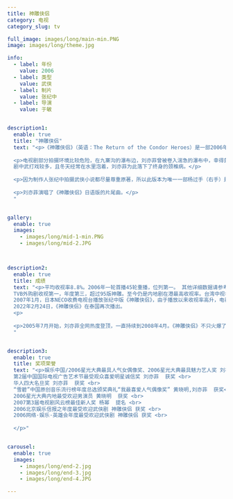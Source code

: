 ```yaml
---
title: 神雕侠侣
category: 电视
category_slug: tv

full_image: images/long/main-min.PNG
image: images/long/theme.jpg

info:
  - label: 年份
    value: 2006
  - label: 类型
    value: 武侠
  - label: 制片
    value: 张纪中
  - label: 导演
    value: 于敏


description1:
  enable: true
  title: "神雕侠侣"
  text: "<p>《神雕侠侣》（英语：The Return of the Condor Heroes）是一部2006年首播的中国大陆古装武侠剧，改编自香港著名作家金庸所著同名武侠小说《神雕侠侣》。该剧由北京慈文影视制作有限公司出品，知名导演于敏执导，著名电视制片人张纪中制作，并由黄晓明、刘亦菲、王洛勇、孔琳、孟广美、陈紫函、杨幂等主演。与之前的诸多改编版本不同，本剧基于2003年出版的世纪新修版拍摄。剧情上承接《射雕英雄传》，以南宋末年为背景，讲述了杨康之子杨过从小叛逆，在叛出师门后被小龙女收留为徒，两人随后历经种种磨难暗生情愫，虽面临世俗众人的压力仍打破封建桎梏结为连理，最终在修得一身绝世武功的同时成为一对神仙眷侣。 </p>
  
  <p>电视剧部分拍摄环境比较危险，在九寨沟的瀑布边，刘亦菲曾被卷入湍急的瀑布中，幸得黄晓明相救。<br>
  剧中武打戏较多，且冬天经常在水里泡着，刘亦菲为此落下了终身的颈椎病。</p>
  
  <p>因为制作人张纪中拍摄武侠小说都尽量尊重原著，所以此版本为唯一一部杨过手（右手）是断对的。</p>
  
  <p>刘亦菲演唱了《神雕侠侣》日语版的片尾曲。</p>
  "


gallery:
  enable: true
  images:
    - images/long/mid-1-min.PNG
    - images/long/mid-2.JPG



description2:
  enable: true
  title: 成绩
  text: "<p>平均收视率8.8%。2006年一轮首播45轮重播，位列第一。 其他详细数据请参考本站博文。<br>
  TVB外购剧收视第一，年度第三，超过95版神雕。至今仍是内地剧在港最高收视率。台湾中视年冠。 <br>
  2007年1月，日本NECO收费电视台播放张纪中版《神雕侠侣》，由于播放以来收视率高升，电视台决定从5月6日起，用4个月时间重播《神雕》。 <br>
  2022年2月24日，《神雕侠侣》在泰国再次播出。
  <p>
  
  <p>2005年7月开始，刘亦菲全网热度登顶，一直持续到2008年4月。《神雕侠侣》不只火爆了两岸三地，在东南亚以及日韩都有很高的热度。各地的海外粉丝站也是此时建立，目前仍有不少在活跃中。</p>
  "


description3:
  enable: true
  title: 奖项荣誉
  text: "<p>娱乐中国/2006星光大典最具人气女偶像奖、2006星光大典最具魅力艺人奖 刘亦菲  获奖 <br>
  第2届中国国际电视广告艺术节最受观众喜爱明星诚信奖 刘亦菲  获奖 <br>
  华人四大名旦奖 刘亦菲  获奖 <br>
  “雪碧”中国原创音乐流行榜年度总选颁奖典礼“我最喜爱人气偶像奖” 黄晓明,刘亦菲  获奖<br>
  2006星光大典内地最受欢迎男演员 黄晓明  获奖 <br>
  2007第3届电视剧风云榜最佳新人奖 杨幂  提名 <br>
  2006北京娱乐信报之年度最受欢迎武侠剧 神雕侠侣 获奖 <br>
  2006网络·娱乐·英雄会年度最受欢迎武侠剧 神雕侠侣 获奖 <br>
  
  </p>"


carousel:
  enable: true
  images:
    - images/long/end-2.jpg
    - images/long/end-3.jpg
    - images/long/end-4.JPG

---
```

